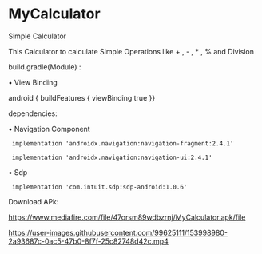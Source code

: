 # MyCalculator
Simple Calculator


This Calculator to calculate Simple Operations like + , - , * , % and Division 


build.gradle(Module) :


• View Binding

   android {
   buildFeatures {
    viewBinding true
     }}


dependencies:


• Navigation Component


` implementation 'androidx.navigation:navigation-fragment:2.4.1'`
 
 
` implementation 'androidx.navigation:navigation-ui:2.4.1'`
     
     
• Sdp

`
    implementation 'com.intuit.sdp:sdp-android:1.0.6'`


Download APk:


https://www.mediafire.com/file/47orsm89wdbzrnj/MyCalculator.apk/file





https://user-images.githubusercontent.com/99625111/153998980-2a93687c-0ac5-47b0-8f7f-25c82748d42c.mp4


